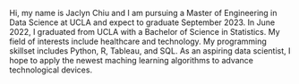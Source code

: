 Hi, my name is Jaclyn Chiu and I am pursuing a Master of Engineering in Data Science at UCLA and expect to graduate September 2023. In June 2022, I graduated from UCLA with a Bachelor of Science in Statistics. My field of interests include healthcare and technology. My programming skillset includes Python, R, Tableau, and SQL. As an aspiring data scientist, I hope to apply the newest maching learning algorithms to advance technological devices.
<!--
**jaclynchiu7/jaclynchiu7** is a ✨ _special_ ✨ repository because its `README.md` (this file) appears on your GitHub profile.

Here are some ideas to get you started:

- 🔭 I’m currently working on ...
- 🌱 I’m currently learning ...
- 👯 I’m looking to collaborate on ...
- 🤔 I’m looking for help with ...
- 💬 Ask me about ...
- 📫 How to reach me: ...
- 😄 Pronouns: ...
- ⚡ Fun fact: ...
-->

